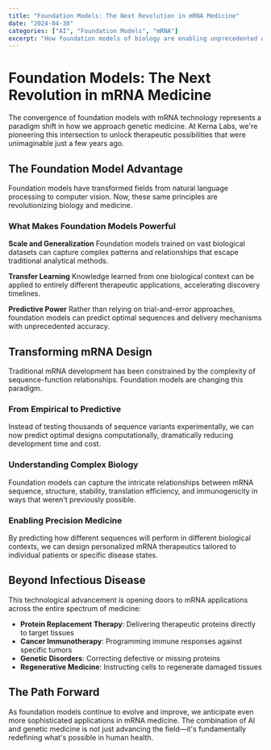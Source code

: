 ```yaml
---
title: "Foundation Models: The Next Revolution in mRNA Medicine"
date: "2024-04-30"
categories: ["AI", "Foundation Models", "mRNA"]
excerpt: "How foundation models of biology are enabling unprecedented optimization of mRNA sequences and delivery systems."
---
```


# Foundation Models: The Next Revolution in mRNA Medicine

The convergence of foundation models with mRNA technology represents a paradigm shift in how we approach genetic medicine. At Kerna Labs, we're pioneering this intersection to unlock therapeutic possibilities that were unimaginable just a few years ago.

## The Foundation Model Advantage

Foundation models have transformed fields from natural language processing to computer vision. Now, these same principles are revolutionizing biology and medicine.

### What Makes Foundation Models Powerful

**Scale and Generalization**
Foundation models trained on vast biological datasets can capture complex patterns and relationships that escape traditional analytical methods.

**Transfer Learning** 
Knowledge learned from one biological context can be applied to entirely different therapeutic applications, accelerating discovery timelines.

**Predictive Power**
Rather than relying on trial-and-error approaches, foundation models can predict optimal sequences and delivery mechanisms with unprecedented accuracy.

## Transforming mRNA Design

Traditional mRNA development has been constrained by the complexity of sequence-function relationships. Foundation models are changing this paradigm.

### From Empirical to Predictive
Instead of testing thousands of sequence variants experimentally, we can now predict optimal designs computationally, dramatically reducing development time and cost.

### Understanding Complex Biology
Foundation models can capture the intricate relationships between mRNA sequence, structure, stability, translation efficiency, and immunogenicity in ways that weren't previously possible.

### Enabling Precision Medicine
By predicting how different sequences will perform in different biological contexts, we can design personalized mRNA therapeutics tailored to individual patients or specific disease states.

## Beyond Infectious Disease

This technological advancement is opening doors to mRNA applications across the entire spectrum of medicine:

- **Protein Replacement Therapy**: Delivering therapeutic proteins directly to target tissues
- **Cancer Immunotherapy**: Programming immune responses against specific tumors  
- **Genetic Disorders**: Correcting defective or missing proteins
- **Regenerative Medicine**: Instructing cells to regenerate damaged tissues

## The Path Forward

As foundation models continue to evolve and improve, we anticipate even more sophisticated applications in mRNA medicine. The combination of AI and genetic medicine is not just advancing the field—it's fundamentally redefining what's possible in human health.